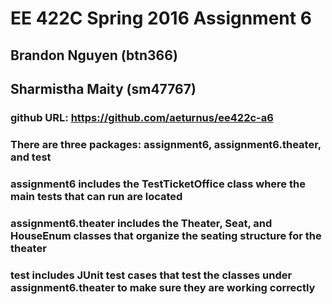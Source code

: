 # EE 422C Spring 2016 Assignment 6
## Brandon Nguyen (btn366)
## Sharmistha Maity (sm47767)

### github URL: https://github.com/aeturnus/ee422c-a6
### There are three packages: assignment6, assignment6.theater, and test
### assignment6 includes the TestTicketOffice class where the main tests that can run are located
### assignment6.theater includes the Theater, Seat, and HouseEnum classes that organize the seating structure for the theater
### test includes JUnit test cases that test the classes under assignment6.theater to make sure they are working correctly
